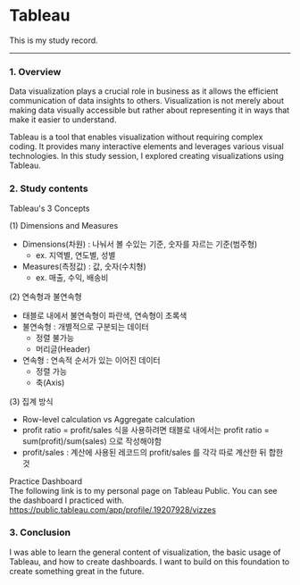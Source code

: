 # Tableau
This is my study record.
*** 

### 1. Overview  
Data visualization plays a crucial role in business as it allows the efficient communication of data insights to others. Visualization is not merely about making data visually accessible but rather about representing it in ways that make it easier to understand.

Tableau is a tool that enables visualization without requiring complex coding. It provides many interactive elements and leverages various visual technologies. In this study session, I explored creating visualizations using Tableau.

### 2. Study contents  
Tableau's 3 Concepts  

(1) Dimensions and Measures  
  - Dimensions(차원) : 나눠서 볼 수있는 기준, 숫자를 자르는 기준(범주형)  
    - ex. 지역별, 연도별, 성별  
  - Measures(측정값) : 값, 숫자(수치형)  
    - ex. 매출, 수익, 배송비  
   
(2) 연속형과 불연속형  
  - 태블로 내에서 불연속형이 파란색, 연속형이 초록색  
  - 불연속형 : 개별적으로 구분되는 데이터  
    - 정렬 불가능  
    - 머리글(Header)  
  - 연속형 : 연속적 순서가 있는 이어진 데이터  
    - 정렬 가능  
    - 축(Axis)  
  
(3) 집계 방식
  - Row-level calculation vs Aggregate calculation
  - profit ratio = profit/sales 식을 사용하려면 태블로 내에서는 profit ratio = sum(profit)/sum(sales) 으로 작성해야함
  - profit/sales : 계산에 사용된 레코드의 profit/sales 를 각각 따로 계산한 뒤 합한 것  
  
Practice Dashboard  
The following link is to my personal page on Tableau Public. You can see the dashboard I practiced with.
https://public.tableau.com/app/profile/.19207928/vizzes

### 3. Conclusion
I was able to learn the general content of visualization, the basic usage of Tableau, and how to create dashboards. I want to build on this foundation to create something great in the future.
